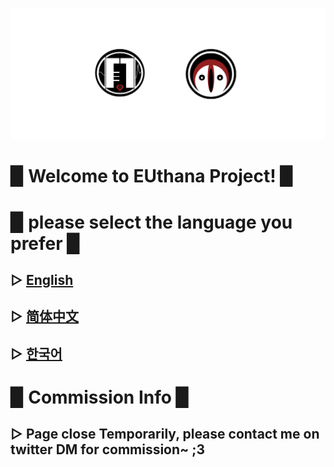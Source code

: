 ![](image/pro.png)



# ▉ Welcome to EUthana Project! ▉  

# ▉ please select the language you prefer ▉  


## ▷ [English](https://euthana.github.io/EUthana_Project/Language_EN/)
## ▷ [简体中文](https://euthana.github.io/EUthana_Project/Language_CHS/)
## ▷ [한국어](https://euthana.github.io/EUthana_Project/Language_KR/)

# ▉ Commission Info ▉  
## ▷ Page close Temporarily, please contact me on twitter DM for commission~ ;3

